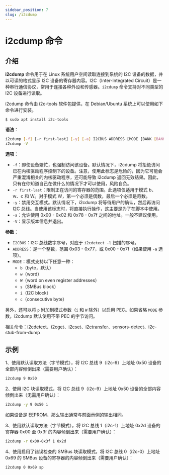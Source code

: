 ```yaml
---
sidebar_position: 7
slug: /i2cdump
---
```


# i2cdump 命令



## 介绍

**i2cdump** 命令用于在 Linux 系统用户空间读取连接到系统的 I2C 设备的数据，并以可读的格式显示 I2C 设备的寄存器内容。I2C（Inter-Integrated Circuit）是一种串行通信协议，常用于连接各种外设和传感器。`i2cdump` 命令支持对不同类型的 I2C 设备进行读取。

i2cdump 命令由 i2c-tools 软件包提供，在 Debian/Ubuntu 系统上可以使用如下命令进行安装。

```bash
$ sudo apt install i2c-tools
```

**语法**：

```bash
i2cdump [-f] [-r first-last] [-y] [-a] I2CBUS ADDRESS [MODE [BANK [BANKREG]]]
i2cdump -V
```

**选项**：

- `-f`：即使设备繁忙，也强制访问该设备。默认情况下，i2cdump 将拒绝访问已在内核驱动程序控制下的设备。注意，使用此标志是危险的，因为它可能会严重混淆相关的内核驱动程序，还可能导致 i2cdump 返回无效结果。因此，只有在你知道自己在做什么的情况下才可以使用，风险自负。
- `-r first-last`：限制正在访问的寄存器的范围。此选项仅适用于模式 b、w、c 和 W。对于模式 W，第一个必须是偶数，最后一个必须是奇数。
- `-y`：禁用交互模式。默认情况下，i2cdump 将等待用户的确认，然后再访问 I2C 总线。当使用该标志时，将直接执行操作，这主要是为了在脚本中使用。
- `-a`：允许使用 0x00 - 0x02 和 0x78 - 0x7f 之间的地址。一般不建议使用。
- `-V`：显示版本信息并退出。

**参数**：

- `I2CBUS`：I2C 总线数字序号，对应于 `i2cdetect -l` 扫描的序号。
- `ADDRESS`：是一个整数，范围 0x03 - 0x77，或 0x00 - 0x7f（如果使用 `-a` 选项）。
- `MODE`：模式支持以下任意一种：
  - `b`（byte，默认）
  - `w`（word）
  - `W`（word on even register addresses）
  - `s`（SMBus block）
  - `i`（I2C block）
  - `c`（consecutive byte）

另外，还可以将 `p` 附加到模式参数（`i` 和 `W` 除外）以启用 PEC。如果省略 `MODE` 参数，i2cdump 默认使用不带 PEC 的字节访问。

相关命令：[i2cdetect](/linux-command/i2cdetect)、[i2cget](/linux-command/i2cget)、[i2cset](/linux-command/i2cset)、[i2ctransfer](/linux-command/i2ctransfer)、sensors-detect、i2c-stub-from-dump



## 示例

1、使用默认读取方法（字节模式），将 I2C 总线 9（i2c-9）上地址 0x50 设备的全部内容倾倒出来（需要用户确认）：

```bash
i2cdump 9 0x50
```

2、使用 I2C 块读取模式，将 I2C 总线 9（i2c-9）上地址 0x50 设备的全部内容倾倒出来（无需用户确认）：

```bash
i2cdump -y 9 0x50 i
```

如果设备是 EEPROM，那么输出通常与前面示例的输出相同。

3、使用默认读取方法（字节模式），将 I2C 总线 1（i2c-1）上地址 0x2d 设备的寄存器 0x00 至 0x3f 的内容倾倒出来（需要用户确认）：

```bash
i2cdump -r 0x00-0x3f 1 0x2d
```

4、使用启用了错误检查的 SMBus 块读取模式，将 I2C 总线 0（i2c-0）上地址 0x69 的 SMBus 设备的寄存器的内容倾倒出来（需要用户确认）：

```bash
i2cdump 0 0x69 sp
```

